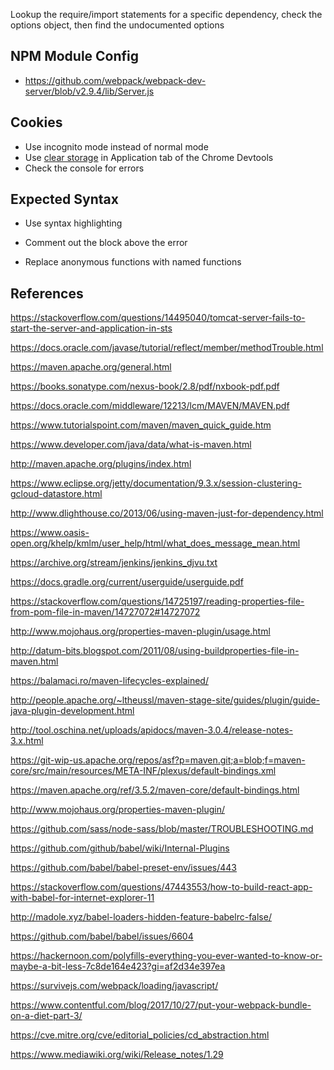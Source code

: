 Lookup the require/import statements for a specific dependency, check the options object, then find the undocumented options

## NPM Module Config

* https://github.com/webpack/webpack-dev-server/blob/v2.9.4/lib/Server.js

## Cookies

* Use incognito mode instead of normal mode
* Use [clear storage](https://developers.google.com/web/tools/chrome-devtools/manage-data/local-storage#clear-storage) in Application tab of the Chrome Devtools 
* Check the console for errors

## Expected Syntax

* Use syntax highlighting

* Comment out the block above the error

* Replace anonymous functions with named functions

## References
https://stackoverflow.com/questions/14495040/tomcat-server-fails-to-start-the-server-and-application-in-sts

https://docs.oracle.com/javase/tutorial/reflect/member/methodTrouble.html

https://maven.apache.org/general.html

https://books.sonatype.com/nexus-book/2.8/pdf/nxbook-pdf.pdf

https://docs.oracle.com/middleware/12213/lcm/MAVEN/MAVEN.pdf

https://www.tutorialspoint.com/maven/maven_quick_guide.htm

https://www.developer.com/java/data/what-is-maven.html

http://maven.apache.org/plugins/index.html

https://www.eclipse.org/jetty/documentation/9.3.x/session-clustering-gcloud-datastore.html

http://www.dlighthouse.co/2013/06/using-maven-just-for-dependency.html

https://www.oasis-open.org/khelp/kmlm/user_help/html/what_does_message_mean.html

https://archive.org/stream/jenkins/jenkins_djvu.txt

https://docs.gradle.org/current/userguide/userguide.pdf

https://stackoverflow.com/questions/14725197/reading-properties-file-from-pom-file-in-maven/14727072#14727072

http://www.mojohaus.org/properties-maven-plugin/usage.html

http://datum-bits.blogspot.com/2011/08/using-buildproperties-file-in-maven.html

https://balamaci.ro/maven-lifecycles-explained/

http://people.apache.org/~ltheussl/maven-stage-site/guides/plugin/guide-java-plugin-development.html

http://tool.oschina.net/uploads/apidocs/maven-3.0.4/release-notes-3.x.html

https://git-wip-us.apache.org/repos/asf?p=maven.git;a=blob;f=maven-core/src/main/resources/META-INF/plexus/default-bindings.xml

https://maven.apache.org/ref/3.5.2/maven-core/default-bindings.html

http://www.mojohaus.org/properties-maven-plugin/

https://github.com/sass/node-sass/blob/master/TROUBLESHOOTING.md

https://github.com/github/babel/wiki/Internal-Plugins

https://github.com/babel/babel-preset-env/issues/443

https://stackoverflow.com/questions/47443553/how-to-build-react-app-with-babel-for-internet-explorer-11

http://madole.xyz/babel-loaders-hidden-feature-babelrc-false/

https://github.com/babel/babel/issues/6604

https://hackernoon.com/polyfills-everything-you-ever-wanted-to-know-or-maybe-a-bit-less-7c8de164e423?gi=af2d34e397ea

https://survivejs.com/webpack/loading/javascript/

https://www.contentful.com/blog/2017/10/27/put-your-webpack-bundle-on-a-diet-part-3/

https://cve.mitre.org/cve/editorial_policies/cd_abstraction.html

https://www.mediawiki.org/wiki/Release_notes/1.29